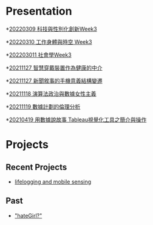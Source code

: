 # Presentation
*[20220309 科技與性別化創新Week3](https://docs.google.com/presentation/d/e/2PACX-1vTP8_42JUuuL0508yP1ZI50Q6R1UztN1pEpgd7ae94qYewJevuU8yCNnls6VASq0E6yo-UgooX1EFL9/pub?start=false&loop=false&delayms=3000)

*[20220310 工作身體與時空 Week3]()

*[202203011 社會學Week3]()

*[20211127 智慧穿戴裝置作為健康的中介]()

*[20211127 新聞敘事的手機意義結構變遷]()

*[20211118 演算法政治與數據女性主義]()

*[20211119 數據計劃的倫理分析]()

*[20210419 用數據說故事 Tableau視覺化工具之簡介與操作]()


# Projects

## Recent Projects
* [lifelogging and mobile sensing]()

## Past
* ["hateGirl?"]()

